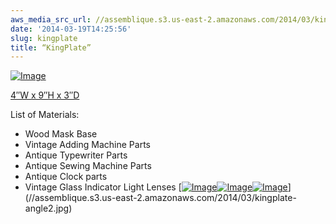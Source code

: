 ```yaml
---
aws_media_src_url: //assemblique.s3.us-east-2.amazonaws.com/2014/03/kingplate-angle2.jpg
date: '2014-03-19T14:25:56'
slug: kingplate
title: “KingPlate”
---
```


 [![Image](//assemblique.s3.us-east-2.amazonaws.com/2014/03/kingplate-angle2.jpg?w=487)](//assemblique.s3.us-east-2.amazonaws.com/2014/03/kingplate-angle2.jpg)

 [4″W x 9″H x 3″D](//assemblique.s3.us-east-2.amazonaws.com/2014/03/kingplate-angle2.jpg)

 List of Materials:

  * Wood Mask Base
 * Vintage Adding Machine Parts
 * Antique Typewriter Parts
 * Antique Sewing Machine Parts
 * Antique Clock parts
 * Vintage Glass Indicator Light Lenses
  [[![Image](//assemblique.s3.us-east-2.amazonaws.com/2014/03/kingplate-angle.jpg?w=487)](//assemblique.s3.us-east-2.amazonaws.com/2014/03/kingplate-angle.jpg)[![Image](//assemblique.s3.us-east-2.amazonaws.com/2014/03/kingplate-side.jpg?w=487)](//assemblique.s3.us-east-2.amazonaws.com/2014/03/kingplate-side.jpg)[![Image](//assemblique.s3.us-east-2.amazonaws.com/2014/03/kingplate.jpg?w=487)](//assemblique.s3.us-east-2.amazonaws.com/2014/03/kingplate.jpg)](//assemblique.s3.us-east-2.amazonaws.com/2014/03/kingplate-angle2.jpg)